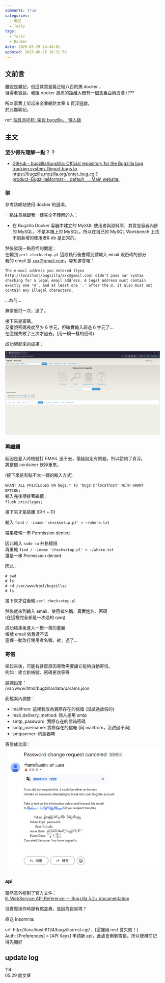 ```yaml
---
comments: true
categories:
  - 雜記
  - Tools
tags:
  - Tools
  - Docker
date: 2025-05-29 14:40:01
updated: 2025-08-15 10:31:59
---
```

## 文前言

雖說是雜記，但這其實是篇正經八百的搞 docker...  
但得老實說，我跟 docker 熟悉的距離大概有一個馬里亞納海溝 (???

所以事實上架起來全靠網路文章 & 資深拯救。  
於此無聊記。

ref: [玩具烏托邦: 架設 bugzilla， 懶人版](https://newtoypia.blogspot.com/2020/05/bugzilla.html)

<!-- more -->

## 主文

### 至少得先理解一點？？

- [GitHub - bugzilla/bugzilla: Official repository for the Bugzilla bug tracking system. Report bugs to https://bugzilla.mozilla.org/enter_bug.cgi?product=Bugzilla&format=__default__ . Main website:](https://github.com/bugzilla/bugzilla)


### 架

參考該網站使用 docker 的選項。

一點注意給跟我一樣完全不理解的人：

- 在 Bugzilla Docker 容器中建立的 MySQL 使用者與資料庫，其實是容器內部的 MySQL，不是本機上的 MySQL。所以在自己的 MySQL Workbench 上找不到新增的使用者& db 是正常的。

然後發現一點奇怪的問題：  
在輸到 `perl checksetup.pl` 這段執行後會得到請輸入 email 跟密碼的部分  
我的 email 是 xxx@gmail.com，哪知道會報：

```
The e-mail address you entered (lynx http://localhost/bugzilla/xxx@gmail.com) didn't pass our syntax checking for a legal email address. A legal address must contain exactly one '@', and at least one '.' after the @. It also must not contain any illegal characters.
```

...為何...

無奈重打一次，過了。

接下來是密碼。  
反覆說密碼長度至少 6 字元，但確實輸入超過 6 字元了...  
在這裡失敗了三次才過去。(用一模一樣的密碼)

成功架起來的成果：

![](assets/images/雜記自架%20BugZilla_bugzilla.png)



### 再繼續

起因是登入時帳號打 EMAIL 進不去，懷疑設定有問題，所以諮詢了資深。  
將整個 container 砍掉重來。

(接下來是有點不太一樣的輸入方式)

`GRANT ALL PRIVILEGES ON bugs.* TO 'bugs'@'localhost' WITH GRANT OPTION;`  
輸入完後請接著繼續：  
`flush privileges;`

接下來才是跳離 (Ctrl + D)

輸入 `find / -iname 'checksetup.pl' > ~/where.txt`

結果發現一串 Permission denied

因此輸入 `sudo su` 升格權限  
再重輸 `find / -iname 'checksetup.pl' > ~/where.txt`  
還是一串 Permission denied

因此：

```linux
# pwd
# ls
# cd /var/www/html/bugzilla/
# ls
```

接下來才往後輸 `perl checksetup.pl`

然後就來到輸入 email、使用者名稱、真實姓名、密碼  
(在這裡完全都是一次過的 qwq)

成功結束後進入一模一樣的畫面  
帳號 email 依舊進不去  
靈機一動改打使用者名稱，欸，過了...

### 寄信

架起來後，可能有甚麼原因導致需要讓它能夠自動寄信。  
例如：建立新帳號、密碼更改等等

請調設定：  
/var/www/html/bugzilla/data/params.json

此檔案內調整：

- mailfrom: 這裡我改為實際存在的信箱 (沒試過放假的)
- mail_delivery_method: 個人是用 smtp
- smtp_password: 實際存在的信箱密碼
- smtp_username: 實際存在的信箱 (同 mailfrom，沒試過不同)
- smtpserver: 伺服器嘛

寄信成功圖：  
![](/assets/images/雜記自架%20BugZilla_mail.png)



### api

雖然意外挖到了官方文件：  
[6. WebService API Reference — Bugzilla 5.2+ documentation](https://bugzilla.readthedocs.io/en/latest/api/index.html)

但實際操作時卻有點差異。是因為自架嗎？

直送 Insomnia:

url: http://localhost:8124/bugzilla/rest.cgi/...  (這裡用 rect 會失敗！)  
Auth: [Preferences] > [API Keys] 申請新 api，此處會用到寄信。所以使用前記得先開好

## update log

114  
05.29 開文章
